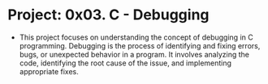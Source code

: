 # Project: 0x03. C - Debugging

- This project focuses on understanding the concept of debugging in C programming. Debugging is the process of identifying and fixing errors, bugs, or unexpected behavior in a program. It involves analyzing the code, identifying the root cause of the issue, and implementing appropriate fixes.
